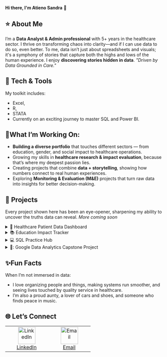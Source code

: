 **Hi there, I'm Atieno Sandra** 👋

## ⭐ **About Me**

I’m a **Data Analyst & Admin professional** with 5+ years in the healthcare sector. I thrive on transforming chaos into clarity—and if I can use data to do so, even better. To me, data isn’t just about spreadsheets and visuals; it's a symphony of stories that capture both the highs and lows of the human experience. I enjoy **discovering stories hidden in data**. *"Driven by Data Grounded in Care."*

## 🧰 **Tech & Tools**

My toolkit includes:
  - Excel,
  - R,
  - STATA
  - Currently on an exciting journey to master SQL and Power BI. 

## 🌱**What I’m Working On:**

- **Building a diverse portfolio** that touches different sectors — from education, gender, and social impact to healthcare operations.  
- Growing my skills in **healthcare research & impact evaluation**, because that’s where my deepest passion lies.  
- Creating projects that combine **data + storytelling**, showing how numbers connect to real human experiences.  
- Exploring **Monitoring & Evaluation (M&E)** projects that turn raw data into insights for better decision-making.  

## 📌 **Projects**  
Every project shown here has been an eye-opener, sharpening my ability to uncover the truths data can reveal.
*More coming soon*

<details>
  <summary>🏥 Healthcare Patient Data Dashboard</summary>
  
  Simulated clinic dataset to track diagnoses, visit frequency, and payments. 
  
  **⚒️Tools:** Excel, R  
  
  ➡️ Repo: *coming soon*  
</details>

<details>
  <summary>📚 Education Impact Tracker</summary>
  
  Measuring teacher performance improvements (before vs. after feedback). 
  
  **⚒️Tools:** SQL, Excel  
  
  ➡️ Repo: *coming soon*  
</details>

<details>
  <summary>💻 SQL Practice Hub</summary>
  
  A collection of SQL queries and exercises documenting my learning journey. 
  
  **⚒️Tools:** SQL  
  
  ➡️ Repo: *coming soon*  
</details>

<details>
  <summary>💪: Google Data Analytics Capstone Project</summary>
  
  A capstone project as part of the fulfillment for the Google Data Analytics Course.
  
  **⚒️Tools:** ![RStudio](https://upload.wikimedia.org/wikipedia/commons/1/1b/RStudio_logo.svg)
  
  ➡️ Repo:  https://github.com/AtienoSandra/google-data-analytics-capstone
</details>

## ✨**Fun Facts** 

When I’m not immersed in data:
- I love organizing people and things, making systems run smoother, and seeing lives touched by quality service in healthcare. 
- I’m also a proud aunty, a lover of cars and shoes, and someone who finds peace in music.

## 🌐 **Let’s Connect**

<p align="center">
  <table>
    <tr>
      <td align="center" width="120">
        <a href="https://www.linkedin.com/in/sandraatieno/" target="_blank">
          <img src="https://cdn.jsdelivr.net/gh/devicons/devicon/icons/linkedin/linkedin-original.svg" width="55" height="55" alt="LinkedIn"/><br/>
          LinkedIn
        </a>
      </td>
      <td align="center" width="120">
        <a href="mailto:atienosandy@gmail.com">
          <img src="https://cdn-icons-png.flaticon.com/512/732/732200.png" width="55" height="55" alt="Email"/><br/>
          Email
        </a>
      </td>
    </tr>
  </table>
</p>




